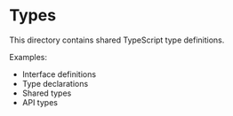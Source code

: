 # Types

This directory contains shared TypeScript type definitions.

Examples:
- Interface definitions
- Type declarations
- Shared types
- API types
